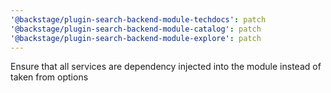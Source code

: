 ```yaml
---
'@backstage/plugin-search-backend-module-techdocs': patch
'@backstage/plugin-search-backend-module-catalog': patch
'@backstage/plugin-search-backend-module-explore': patch
---
```


Ensure that all services are dependency injected into the module instead of taken from options
